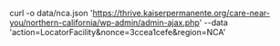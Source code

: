 curl -o data/nca.json 'https://thrive.kaiserpermanente.org/care-near-you/northern-california/wp-admin/admin-ajax.php' --data 'action=LocatorFacility&nonce=3ccea1cefe&region=NCA'
